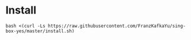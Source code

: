 # Install

```
bash <(curl -Ls https://raw.githubusercontent.com/FranzKafkaYu/sing-box-yes/master/install.sh)

```
